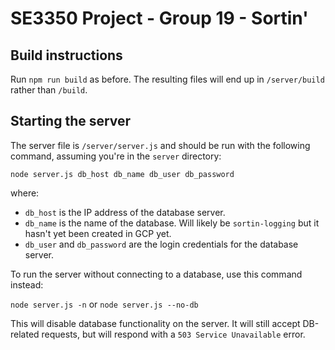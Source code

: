 # SE3350 Project - Group 19 - Sortin'

## Build instructions
Run `npm run build` as before. The resulting files will end up in `/server/build` rather than `/build`.

## Starting the server
The server file is `/server/server.js` and should be run with the following command, assuming you're in the `server` directory:

`node server.js db_host db_name db_user db_password`

where:
* `db_host` is the IP address of the database server.
* `db_name` is the name of the database. Will likely be `sortin-logging` but it hasn't yet been created in GCP yet.
* `db_user` and `db_password` are the login credentials for the database server.

To run the server without connecting to a database, use this command instead:

`node server.js -n` or `node server.js --no-db`

This will disable database functionality on the server. It will still accept DB-related requests, but will respond with a `503 Service Unavailable` error.
